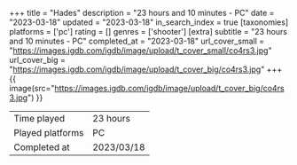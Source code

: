 +++
title = "Hades"
description = "23 hours and 10 minutes - PC"
date = "2023-03-18"
updated = "2023-03-18"
in_search_index = true
[taxonomies]
platforms = ['pc']
rating = []
genres = ['shooter']
[extra]
subtitle = "23 hours and 10 minutes - PC"
completed_at = "2023-03-18"
url_cover_small = "https://images.igdb.com/igdb/image/upload/t_cover_small/co4rs3.jpg"
url_cover_big = "https://images.igdb.com/igdb/image/upload/t_cover_big/co4rs3.jpg"
+++
{{ image(src="https://images.igdb.com/igdb/image/upload/t_cover_big/co4rs3.jpg") }}

|              |            |
| ------------ | ---------- |
| Time played  | 23 hours |
| Played platforms    | PC |
| Completed at | 2023/03/18 |


